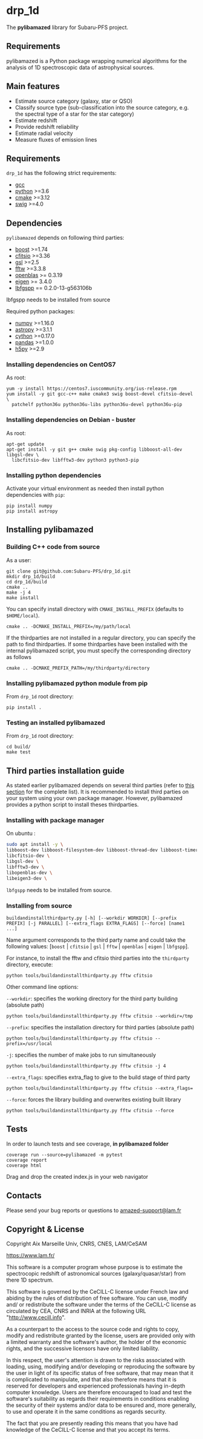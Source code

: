 # drp_1d
The **pylibamazed** library for Subaru-PFS project.

## Requirements

pylibamazed is a Python package wrapping numerical algorithms for the analysis of 1D spectroscopic data of astrophysical sources.

## Main features

* Estimate source category (galaxy, star or QSO)
* Classify source type (sub-classification into the source category, e.g. the spectral type of a star for the star category)
* Estimate redshift
* Provide redshift reliability
* Estimate radial velocity
* Measure fluxes of emission lines

## Requirements

`drp_1d` has the following strict requirements:
* [gcc](https://gcc.gnu.org/)
* [python](https://www.python.org/) >=3.6
* [cmake](https://cmake.org/) >=3.12
* [swig](http://www.swig.org/) >=4.0


## Dependencies

`pylibamazed` depends on following third parties:
* [boost](https://www.boost.org/) >=1.74
* [cfitsio](https://heasarc.gsfc.nasa.gov/fitsio/) >=3.36
* [gsl](https://www.gnu.org/software/gsl/) >=2.5
* [fftw](http://www.fftw.org/) >=3.3.8
* [openblas](https://www.openblas.net/) >= 0.3.19
* [eigen](https://eigen.tuxfamily.org/index.php?title=Main_Page) >= 3.4.0
* [lbfgspp](https://lbfgspp.statr.me) == 0.2.0-13-g563106b

lbfgspp needs to be installed from source

Required python packages:
* [numpy](https://www.numpy.org/) >=1.16.0
* [astropy](https://www.astropy.org/) >=3.1.1
* [cython](https://cython.org/) >=0.17.0
* [pandas](https://pandas.pydata.org/) >=1.0.0
* [h5py](https://www.h5py.org/) >=2.9

### Installing dependencies on CentOS7

As root:

    yum -y install https://centos7.iuscommunity.org/ius-release.rpm
    yum install -y git gcc-c++ make cmake3 swig boost-devel cfitsio-devel \
      patchelf python36u python36u-libs python36u-devel python36u-pip

### Installing dependencies on Debian - buster

As root:

    apt-get update
    apt-get install -y git g++ cmake swig pkg-config libboost-all-dev libgsl-dev \
      libcfitsio-dev libfftw3-dev python3 python3-pip



### Installing python dependencies

Activate your virtual environment as needed then install python dependencies with `pip`:

    pip install numpy
    pip install astropy


## Installing pylibamazed

### Building C++ code from source

As a user:

    git clone git@github.com:Subaru-PFS/drp_1d.git
    mkdir drp_1d/build
    cd drp_1d/build
    cmake ..
    make -j 4
    make install

You can specify install directory with `CMAKE_INSTALL_PREFIX` (defaults to `$HOME/local`).

    cmake .. -DCMAKE_INSTALL_PREFIX=/my/path/local

If the thirdparties are not installed in a regular directory, you can specify the path to find thirdparties. If some thirdparties have been installed with the internal pylibamazed script, you must specify the  corresponding directory as follows

    cmake .. -DCMAKE_PREFIX_PATH=/my/thirdparty/directory    

### Installing pylibamazed python module from pip

From `drp_1d` root directory:

    pip install .

### Testing an installed pylibamazed

From `drp_1d` root directory:

    cd build/
    make test


## Third parties installation guide

As stated earlier pylibamazed depends on several third parties (refer to [this section](#dependencies) for the complete list). It is recommended to install third parties on your system using your own package manager. However, pylibamazed provides a python script to install theses thirdparties.


### Installing with package manager

On ubuntu :
```sh
sudo apt install -y \
libboost-dev libboost-filesystem-dev libboost-thread-dev libboost-timer-dev libboost-program-options-dev libboost-test-dev \
libcfitsio-dev \
libgsl-dev \
libfftw3-dev \
libopenblas-dev \
libeigen3-dev \
```

`lbfgspp` needs to be installed from source.

### Installing from source

    buildandinstallthirdparty.py [-h] [--workdir WORKDIR] [--prefix PREFIX] [-j PARALLEL] [--extra_flags EXTRA_FLAGS] [--force] [name1 ...]

Name argument corresponds to the third party name and could take the following values:  [`boost` | `cfitsio` | `gsl` | `fftw` | `openblas` | `eigen` | `lbfgspp`].

For instance, to install the fftw and cfitsio third parties into the `thirdparty` directory, execute:

    python tools/buildandinstallthirdparty.py fftw cfitsio

Other command line options:

`--workdir`: specifies the working directory for the third party building (absolute path)

    python tools/buildandinstallthirdparty.py fftw cfitsio --workdir=/tmp

`--prefix`: specifies the installation directory for third parties (absolute path)

    python tools/buildandinstallthirdparty.py fftw cfitsio --prefix=/usr/local

`-j`: specifies the number of make jobs to run simultaneously 

    python tools/buildandinstallthirdparty.py fftw cfitsio -j 4

`--extra_flags`: specifies extra_flag to give to the build stage of third party

    python tools/buildandinstallthirdparty.py fftw cfitsio --extra_flags=

`--force`: forces the library building and overwrites existing built library 

    python tools/buildandinstallthirdparty.py fftw cfitsio --force

## Tests

In order to launch tests and see coverage, **in pylibamazed folder**
```
coverage run --source=pylibamazed -m pytest
coverage report
coverage html
```
Drag and drop the created index.js in your web navigator


## Contacts

Please send your bug reports or questions to amazed-support@lam.fr

## Copyright & License

Copyright  Aix Marseille Univ, CNRS, CNES, LAM/CeSAM

https://www.lam.fr/

This software is a computer program whose purpose is to estimate the
spectrocopic redshift of astronomical sources (galaxy/quasar/star)
from there 1D spectrum.

This software is governed by the CeCILL-C license under French law and
abiding by the rules of distribution of free software.  You can  use, 
modify and/ or redistribute the software under the terms of the CeCILL-C
license as circulated by CEA, CNRS and INRIA at the following URL
"http://www.cecill.info". 

As a counterpart to the access to the source code and  rights to copy,
modify and redistribute granted by the license, users are provided only
with a limited warranty  and the software's author,  the holder of the
economic rights,  and the successive licensors  have only  limited
liability. 

In this respect, the user's attention is drawn to the risks associated
with loading,  using,  modifying and/or developing or reproducing the
software by the user in light of its specific status of free software,
that may mean  that it is complicated to manipulate,  and  that  also
therefore means  that it is reserved for developers  and  experienced
professionals having in-depth computer knowledge. Users are therefore
encouraged to load and test the software's suitability as regards their
requirements in conditions enabling the security of their systems and/or 
data to be ensured and,  more generally, to use and operate it in the 
same conditions as regards security. 

The fact that you are presently reading this means that you have had
knowledge of the CeCILL-C license and that you accept its terms.
